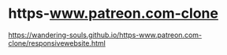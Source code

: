 # https-www.patreon.com-clone


https://wandering-souls.github.io/https-www.patreon.com-clone/responsivewebsite.html
